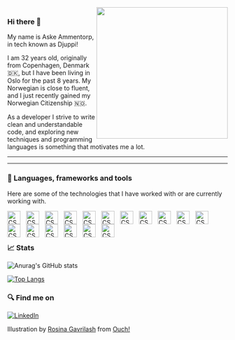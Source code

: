 



<img align="right" width="300" style="position:relative;" src=https://github.com/Djuppi/Djuppi/assets/54138148/b4a5fe2e-a2c4-4f05-a0ed-3d724857476f />

### Hi there 👋


 My name is Aske Ammentorp, in tech known as Djuppi!



I am 32 years old, originally from Copenhagen, Denmark 🇩🇰, but I have been living in Oslo for the past 8 years. My Norwegian is close to fluent, and I just recently gained my Norwegian Citizenship 🇳🇴. 

As a developer I strive to write clean and understandable code, and exploring new techniques and programming languages is something that motivates me a lot. 

---


---

### 🧰 Languages, frameworks and tools
Here are some of the technologies that I have worked with or are currently working with.

<img align="left" alt="CSharp" width="30px" style="padding-right:10px;"  src="https://cdn.jsdelivr.net/gh/devicons/devicon@latest/icons/javascript/javascript-plain.svg" />
<img align="left" alt="CSharp" width="30px" style="padding-right:10px;" src="https://cdn.jsdelivr.net/gh/devicons/devicon@latest/icons/typescript/typescript-plain.svg" />
<img align="left" alt="CSharp" width="30px" style="padding-right:10px;" src="https://cdn.jsdelivr.net/gh/devicons/devicon@latest/icons/csharp/csharp-plain.svg" />
<img align="left" alt="CSharp" width="30px" style="padding-right:10px;" src="https://cdn.jsdelivr.net/gh/devicons/devicon@latest/icons/azuresqldatabase/azuresqldatabase-original.svg" />                   
<img align="left" alt="CSharp" width="30px" style="padding-right:10px;" src="https://cdn.jsdelivr.net/gh/devicons/devicon@latest/icons/css3/css3-plain-wordmark.svg" />
<img align="left" alt="CSharp" width="30px" style="padding-right:10px;" src="https://cdn.jsdelivr.net/gh/devicons/devicon@latest/icons/kotlin/kotlin-plain.svg" />
<img align="left" alt="CSharp" width="30px" style="padding-right:10px;" src="https://cdn.jsdelivr.net/gh/devicons/devicon@latest/icons/swift/swift-original.svg" />
<img align="left" alt="CSharp" width="30px" style="padding-right:10px;" src="https://cdn.jsdelivr.net/gh/devicons/devicon@latest/icons/react/react-original.svg" />
<img align="left" alt="CSharp" width="30px" style="padding-right:10px;"  src="https://cdn.jsdelivr.net/gh/devicons/devicon@latest/icons/nodejs/nodejs-plain-wordmark.svg" />
<img align="left" alt="CSharp" width="30px" style="padding-right:10px;" src="https://cdn.jsdelivr.net/gh/devicons/devicon@latest/icons/nextjs/nextjs-original.svg" />
<img align="left" alt="CSharp" width="30px" style="padding-right:10px;" src="https://cdn.jsdelivr.net/gh/devicons/devicon@latest/icons/dot-net/dot-net-plain-wordmark.svg" />
<img align="left" alt="CSharp" width="30px" style="padding-right:10px;"  src="https://cdn.jsdelivr.net/gh/devicons/devicon@latest/icons/vitejs/vitejs-original.svg" />
<img align="left" alt="CSharp" width="30px" style="padding-right:10px;"  src="https://cdn.jsdelivr.net/gh/devicons/devicon@latest/icons/materialui/materialui-original.svg" />
<img align="left" alt="CSharp" width="30px" style="padding-right:10px;" src="https://cdn.jsdelivr.net/gh/devicons/devicon@latest/icons/docker/docker-original.svg" />
<img align="left" alt="CSharp" width="30px" style="padding-right:10px;" src="https://cdn.jsdelivr.net/gh/devicons/devicon@latest/icons/azure/azure-original.svg" />
<img align="left" alt="CSharp" width="30px" style="padding-right:10px;" src="https://cdn.jsdelivr.net/gh/devicons/devicon@latest/icons/azuredevops/azuredevops-original.svg" />
<img align="left" alt="CSharp" width="30px" style="padding-right:10px;" src="https://cdn.jsdelivr.net/gh/devicons/devicon@latest/icons/googlecloud/googlecloud-original.svg" />        
</br>
</br>

#     

### 📈 Stats
![Anurag's GitHub stats](https://github-readme-stats.vercel.app/api?username=djuppi&show_icons=true&theme=great-gatsby)

[![Top Langs](https://github-readme-stats.vercel.app/api/top-langs/?username=djuppi&theme=great-gatsby)](https://github.com/anuraghazra/github-readme-stats)

### 🔍 Find me on
[![LinkedIn](https://img.shields.io/badge/linkedin-%230077B5.svg?style=for-the-badge&logo=linkedin&logoColor=white)](https://www.linkedin.com/in/aske-djupnes-ammentorp/)

Illustration by <a href="https://icons8.com/illustrations/author/HxMFjfKZdNq2">Rosina Gavrilash</a> from <a href="https://icons8.com/illustrations">Ouch!</a>

